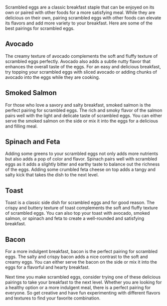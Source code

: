 Scrambled eggs are a classic breakfast staple that can be enjoyed on its own or paired with other foods for a more satisfying meal. While they are delicious on their own, pairing scrambled eggs with other foods can elevate its flavors and add more variety to your breakfast. Here are some of the best pairings for scrambled eggs.

## Avocado

The creamy texture of avocado complements the soft and fluffy texture of scrambled eggs perfectly. Avocado also adds a subtle nutty flavor that enhances the overall taste of the eggs. For an easy and delicious breakfast, try topping your scrambled eggs with sliced avocado or adding chunks of avocado into the eggs while they are cooking.

## Smoked Salmon

For those who love a savory and salty breakfast, smoked salmon is the perfect pairing for scrambled eggs. The rich and smoky flavor of the salmon pairs well with the light and delicate taste of scrambled eggs. You can either serve the smoked salmon on the side or mix it into the eggs for a delicious and filling meal.

## Spinach and Feta

Adding some greens to your scrambled eggs not only adds more nutrients but also adds a pop of color and flavor. Spinach pairs well with scrambled eggs as it adds a slightly bitter and earthy taste to balance out the richness of the eggs. Adding some crumbled feta cheese on top adds a tangy and salty kick that takes the dish to the next level.

## Toast

Toast is a classic side dish for scrambled eggs and for good reason. The crispy and buttery texture of toast complements the soft and fluffy texture of scrambled eggs. You can also top your toast with avocado, smoked salmon, or spinach and feta to create a well-rounded and satisfying breakfast.

## Bacon

For a more indulgent breakfast, bacon is the perfect pairing for scrambled eggs. The salty and crispy bacon adds a nice contrast to the soft and creamy eggs. You can either serve the bacon on the side or mix it into the eggs for a flavorful and hearty breakfast.

Next time you make scrambled eggs, consider trying one of these delicious pairings to take your breakfast to the next level. Whether you are looking for a healthy option or a more indulgent meal, there is a perfect pairing for everyone. So get creative and have fun experimenting with different flavors and textures to find your favorite combination.